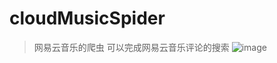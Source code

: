 # cloudMusicSpider
>网易云音乐的爬虫
>可以完成网易云音乐评论的搜索
![image](https://github.com/Jhinwins/cloudMusicSpider/blob/master/imgs/comments.png?raw=true)
